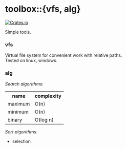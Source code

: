 # toolbox::{vfs, alg}

[![Crates.io](https://img.shields.io/crates/l/toolbox.svg)](https://github.com/torkve/shotwellvfs/blob/master/LICENSE)

Simple tools.

### vfs
Virtual file system for convenient work with relative paths. \
Tested on linux, windows.

### alg
*Search algorithms:*
<table>
<tr>
<th>
name
</th>
<th>
complexity
</th>
</tr>
<tr>
<td>maximum</td> <td>O(n)</td>
</tr>
<tr>
<td>minimum</td> <td>O(n)</td>
</tr>
<tr>
<td>binary</td> <td>O(log n)</td>
</tr>
</table>

*Sort algorithms:*
* selection